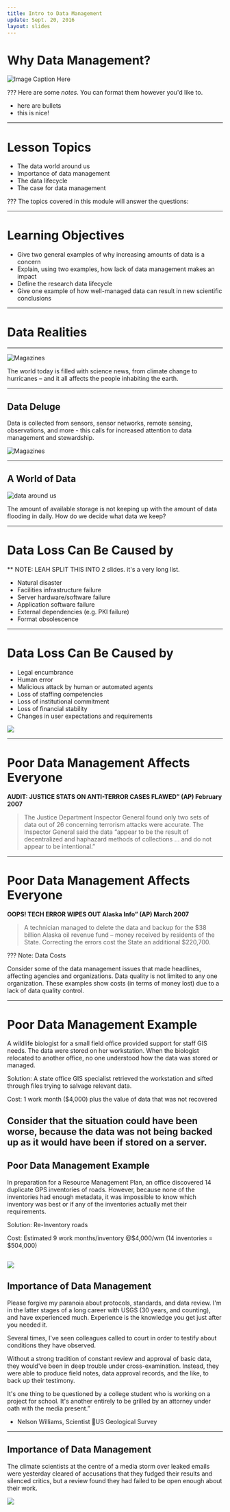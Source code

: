 ```yaml
---
title: Intro to Data Management
update: Sept. 20, 2016
layout: slides
---
```



# Why Data Management?

 ![Image Caption Here](images/slide-1-intro.jpg)


???
Here are some _notes_. You can format them however you'd like to.
* here are bullets
* this is nice!

---

# Lesson Topics

* The data world around us
* Importance of data management
* The data lifecycle
* The case for data management

???
The topics covered in this module will answer the questions:

---

# Learning Objectives

* Give two general examples of why increasing amounts of data is a concern
* Explain, using two examples, how lack of data management makes an impact
* Define the research data lifecycle
* Give one example of how well-managed data can result in new scientific conclusions

---

# Data Realities

---

 ![Magazines](images/Slide05.jpg)


The world today is filled with science news, from climate change to hurricanes – and it all affects the people inhabiting the earth.

---
## Data Deluge

Data is collected from sensors, sensor networks, remote sensing, observations,
and more -  this calls for increased attention to data management and stewardship.

 ![Magazines](images/data-deluge.jpg)

---

## A World of Data

![data around us](images/data-around-us.png)

The amount of available storage is not keeping up with the amount of data flooding in daily. How do we decide what data we keep?

---
# Data Loss Can Be Caused by
** NOTE: LEAH SPLIT THIS INTO 2 slides. it's a very long list.

* Natural disaster
* Facilities infrastructure failure
* Server hardware/software failure
* Application software failure
* External dependencies (e.g. PKI failure)
* Format obsolescence

---

# Data Loss Can Be Caused by
* Legal encumbrance
* Human error
* Malicious attack by human or automated agents
* Loss of staffing competencies
* Loss of institutional commitment
* Loss of financial stability
* Changes in user expectations and requirements

![](images/data-loss.jpg)

---

# Poor Data Management Affects Everyone


**AUDIT:  JUSTICE STATS ON ANTI-TERROR CASES FLAWED” (AP) February 2007**
> The Justice Department Inspector General found only two sets of data out of 26
> concerning terrorism attacks were accurate. The Inspector General said the data “appear to be
> the result of decentralized and haphazard methods of collections … and do not appear
> to be intentional.”

---

# Poor Data Management Affects Everyone

**OOPS! TECH ERROR WIPES OUT Alaska Info” (AP) March 2007**
> A technician managed to delete the data and backup for the $38 billion Alaska oil
> revenue fund – money received by residents of the State. Correcting the errors cost the
> State an additional $220,700.

???
Note:
Data Costs

Consider some of the data management issues that made headlines, affecting agencies and organizations.  Data quality is not limited to any one organization.  These examples show costs (in terms of money lost) due to a lack of data quality control.

---

# Poor Data Management Example

A wildlife biologist for a small field office provided support for staff GIS needs.
The data were stored on her workstation. When the biologist relocated to another
office, no one understood how the data was stored or managed.

Solution: A state office GIS specialist retrieved the workstation and sifted through files trying to salvage relevant data.

Cost: 1 work month ($4,000) plus the value of
    data that was not recovered


Consider that the situation could have been worse, because the data was not
being backed up as it would have been if stored on a server.
---
## Poor Data Management Example

In preparation for a Resource Management Plan, an office discovered 14 duplicate GPS inventories of roads.  However, because none of the inventories had enough metadata, it was impossible to know which inventory was best or if any of the inventories actually met their requirements.

Solution:  Re-Inventory roads

Cost: Estimated 9 work months/inventory
        @$4,000/wm
        (14 inventories = $504,000)

![](images/data-mgt-ex.png)
---

## Importance of Data Management

Please forgive my paranoia about protocols, standards, and data review.  I'm in the latter stages of a long career with USGS (30 years, and counting), and have experienced much.  Experience is the knowledge you get just after you needed it.

Several times, I've seen colleagues called to court in order to testify about conditions they have observed.

Without a strong tradition of constant review and approval of basic data, they would've been in deep trouble under cross-examination.  Instead, they were able to produce field notes, data approval records, and the like, to back up their testimony.

It's one thing to be questioned by a college student who is working on a project for school.  It's another entirely to be grilled by an attorney under oath with the media present.”

- Nelson Williams, Scientist US Geological Survey
---
## Importance of Data Management

The climate scientists at the centre of a media storm over leaked emails were yesterday cleared of accusations that they fudged their results and silenced critics, but a review found they had failed to be open enough about their work.

![](images/datamgt-import.png)
